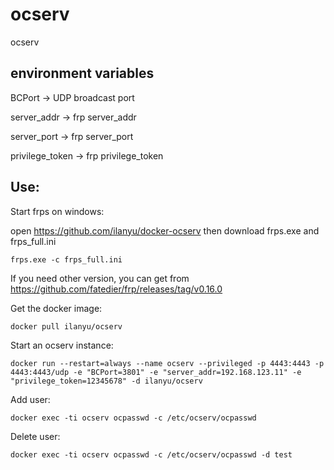 # ocserv
ocserv

## environment variables

BCPort -> UDP broadcast port

server_addr -> frp server_addr

server_port -> frp server_port

privilege_token -> frp privilege_token

## Use:

Start frps on windows:

open https://github.com/ilanyu/docker-ocserv then download frps.exe and frps_full.ini

	frps.exe -c frps_full.ini

If you need other version, you can get from https://github.com/fatedier/frp/releases/tag/v0.16.0

Get the docker image:

	docker pull ilanyu/ocserv

Start an ocserv instance:

	docker run --restart=always --name ocserv --privileged -p 4443:4443 -p 4443:4443/udp -e "BCPort=3801" -e "server_addr=192.168.123.11" -e "privilege_token=12345678" -d ilanyu/ocserv

Add user:

	docker exec -ti ocserv ocpasswd -c /etc/ocserv/ocpasswd

Delete user:

	docker exec -ti ocserv ocpasswd -c /etc/ocserv/ocpasswd -d test


